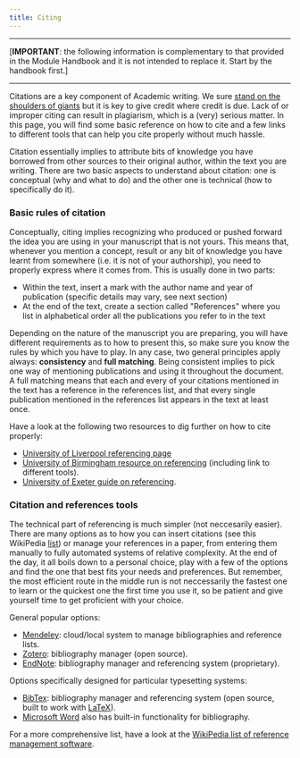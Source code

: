 ```yaml
---
title: Citing
---
```


---

[**IMPORTANT**: the following information is complementary to that provided in the
Module Handbook and it is not intended to replace it. Start by the handbook
first.]

---

Citations are a key component of Academic writing. We sure [stand on the
shoulders of giants](https://en.wikipedia.org/wiki/Standing_on_the_shoulders_of_giants) 
but it is key to give credit where credit is due. Lack of or improper citing
can result in plagiarism, which is a (very) serious matter. In this page, you
will find some basic reference on how to cite and a few links to different
tools that can help you cite properly without much hassle.

Citation essentially implies to attribute bits of knowledge you have borrowed
from other sources to their original author, within the text you are writing.
There are two basic aspects to understand about citation: one is conceptual
(why and what to do) and the other one is technical (how to specifically do it).

### Basic rules of citation

Conceptually, citing implies recognizing who produced or pushed forward the
idea you are using in your manuscript that is not yours. This means that,
whenever you mention a concept, result or any bit of knowledge you have learnt
from somewhere (i.e. it is not of your authorship), you need to properly
express where it comes from. This is usually done in two parts:

* Within the text, insert a mark with the author name and year of publication
  (specific details may vary, see next section)
* At the end of the text, create a section called "References" where you list
  in alphabetical order all the publications you refer to in the text

Depending on the nature of the manuscript you are preparing, you will have
different requirements as to how to present this, so make sure you know the
rules by which you have to play. In any case, two general principles apply
always: **consistency** and **full matching**. Being consistent implies to
pick one way of mentioning publications and using it throughout the document.
A full matching means that each and every of your citations mentioned in the
text has a reference in the references list, and that every single publication
mentioned in the references list appears in the text at least once.

Have a look at the following two resources to dig further on how to cite
properly:

* [University of Liverpool referencing
  page](http://libguides.liv.ac.uk/referencing)
* [University of Birmingham resource on
        referencing](https://intranet.birmingham.ac.uk/as/libraryservices/library/referencing/icite/index.aspx)
(including link to different tools).
* [University of Exeter guide on referencing](http://education.exeter.ac.uk/dll/studyskills/harvard_referencing.htm).

### Citation and references tools

The technical part of referencing is much simpler (not neccesarily easier).
There are many options as to how you can insert citations (see this WikiPedia [list](https://en.wikipedia.org/wiki/Citation)) or manage your references
in a paper, from entering them manually to fully automated systems of relative
complexity. At the end of the day, it all boils down to a personal choice,
play with a few of the options and find the one that best fits your needs and
preferences. But remember, the most efficient route in the middle run is not
neccessarily the fastest one to learn or the quickest one the first time you
use it, so be patient and give yourself time to get proficient with your
choice.

General popular options:

* [Mendeley](http://www.mendeley.com/): cloud/local system to manage
  bibliographies and reference lists.
* [Zotero](https://www.zotero.org/): bibliography manager (open source).
* [EndNote](http://endnote.com/): bibliography manager and referencing system
  (proprietary).

Options specifically designed for particular typesetting systems:

* [BibTex](http://www.bibtex.org/): bibliography manager and referencing system (open source, built to work with [LaTeX](http://www.latex-project.org/)).
* [Microsoft Word](https://support.office.com/en-us/article/Create-a-bibliography-3403c027-96c8-40d3-a386-bfd5c413ddbb?ui=en-US&rs=en-US&ad=US) also has built-in functionality for bibliography.

For a more comprehensive list, have a look at the [WikiPedia list of reference
management software](https://en.wikipedia.org/wiki/Comparison_of_reference_management_software).

